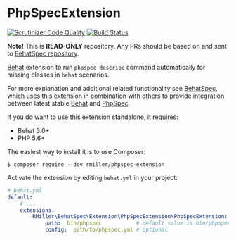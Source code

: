 PhpSpecExtension
================

[![Scrutinizer Code Quality](https://scrutinizer-ci.com/g/richardmiller/PhpSpecExtension/badges/quality-score.png?b=master)](https://scrutinizer-ci.com/g/richardmiller/PhpSpecExtension/?branch=master)
[![Build Status](https://scrutinizer-ci.com/g/richardmiller/PhpSpecExtension/badges/build.png?b=master)](https://scrutinizer-ci.com/g/richardmiller/PhpSpecExtension/build-status/master)

**Note!** This is **READ-ONLY** repository. Any PRs should be based on and sent
to [BehatSpec repository](https://github.com/richardmiller/BehatSpec).

[Behat](http://docs.behat.org/en/stable) extension to run `phpspec describe`
command automatically for missing classes in `behat` scenarios.

For more explanation and additional related functionality see
[BehatSpec](https://github.com/richardmiller/BehatSpec), which uses this
extension in combination with others to provide integration
between latest stable [Behat](http://docs.behat.org/en/stable) and
[PhpSpec](http://phpspec.net/en/stable).

If you do want to use this extension standalone, it requires:

* Behat 3.0+
* PHP 5.6+

The easiest way to install it is to use Composer:

```
$ composer require --dev rmiller/phpspec-extension
```

Activate the extension by editing `behat.yml` in your project:

```yaml
# behat.yml
default:
    # ...
    extensions:
        RMiller\BehatSpec\Extension\PhpSpecExtension\PhpSpecExtension:
            path:  bin/phpspec           # default value is bin/phpspec
            config:  path/to/phpspec.yml # optional
```
